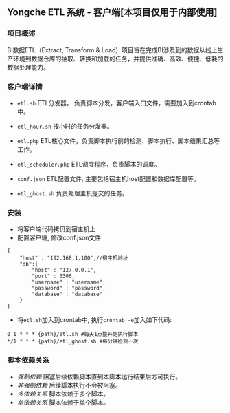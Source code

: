 ## Yongche ETL 系统 - 客户端[本项目仅用于内部使用]

### 项目概述
BI数据ETL（Extract, Transform & Load）项目旨在完成BI涉及到的数据从线上生产环境到数据仓库的抽取、转换和加载的任务，并提供准确、高效、便捷、低耗的数据处理能力。

### 客户端详情
- `etl.sh` ETL分发器， 负责脚本分发，客户端入口文件，需要加入到crontab中。
- `etl_hour.sh` 按小时的任务分发器。
- `etl.php` ETL核心文件，负责脚本执行前的检测、脚本执行、脚本结果汇总等工作。
- `etl_scheduler.php` ETL调度程序，负责脚本的调度。
- `conf.json` ETL配置文件, 主要包括宿主机host配置和数据库配置等。

- `etl_ghost.sh` 负责处理主机提交的任务。

### 安装
- 将客户端代码拷贝到宿主机上
- 配置客户端, 修改conf.json文件
```
{
    "host" : "192.168.1.100",//宿主机地址
    "db":{
        "host" : "127.0.0.1",
        "port" : 3306, 
        "username" : "username",
        "password" : "password",
        "database" : "database"
    }
}
```
- 将`etl.sh`加入到crontab中, 执行`crontab -e`加入如下代码:
```
0 1 * * * {path}/etl.sh #每天1点整开始执行脚本
*/1 * * * {path}/etl_ghost.sh #每分钟检测一次
```

### 脚本依赖关系
- _强制依赖_ 阻塞后续依赖脚本直到本脚本运行结束后方可执行。
- _非强制依赖_ 后续脚本执行不会被阻塞。
- _多依赖关系_ 脚本依赖于多个脚本。
- _单依赖关系_ 脚本依赖于单个脚本。

